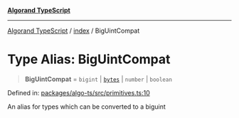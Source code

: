 [**Algorand TypeScript**](../../README.md)

***

[Algorand TypeScript](../../modules.md) / [index](../README.md) / BigUintCompat

# Type Alias: BigUintCompat

> **BigUintCompat** = `bigint` \| [`bytes`](bytes.md) \| `number` \| `boolean`

Defined in: [packages/algo-ts/src/primitives.ts:10](https://github.com/algorandfoundation/puya-ts/blob/main/packages/algo-ts/src/primitives.ts#L10)

An alias for types which can be converted to a biguint
